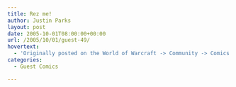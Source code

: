 ```yaml
---
title: Rez me!
author: Justin Parks
layout: post
date: 2005-10-01T08:00:00+00:00
url: /2005/10/01/guest-49/
hovertext:
  - 'Originally posted on the World of Warcraft -> Community -> Comics pages'
categories:
  - Guest Comics

---
```

